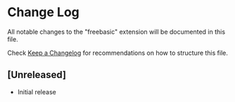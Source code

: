 # Change Log

All notable changes to the "freebasic" extension will be documented in this file.

Check [Keep a Changelog](http://keepachangelog.com/) for recommendations on how to structure this file.

## [Unreleased]

- Initial release